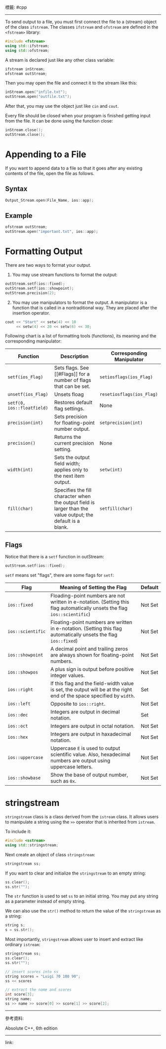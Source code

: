 標籤: #cpp 

---

To send output to a file, you must first connect the file to a (stream) object of the class `ifstream`. The classes `ifstream` and `ofstream` are defined in the `<fstream>` library:

```cpp
#include <fstream>
using std::ifstream;
using std::ofstream;
```

A stream is declared just like any other class variable:

```cpp
ifstream inStream;
ofstream outStream;
```

Then you may open the file and connect it to the stream like this:

```cpp
inStream.open("infile.txt");
outStream.open("outfile.txt");
```

After that, you may use the object just like `cin` and `cout`.

Every file should be closed when your program is finished getting input from the file. It can be done using the function close:

```cpp
inStream.close();
outStream.close();
```

# Appending to a File

If you want to append data to a file so that it goes after any existing contents of the file, open the file as follows.

## Syntax

```cpp
Output_Stream.open(File_Name, ios::app);
```

## Example

```cpp
ofstream outStream;
outStream.open("important.txt", ios::app);
```

# Formatting Output

There are two ways to format your output.

1. You may use stream functions to format the output:

```cpp
outStream.setf(ios::fixed);
outStream.setf(ios::showpoint);
outStream.precision(2);
```

2. You may use manipulators to format the output. A manipulator is a function that is called in a nontraditional way. They are placed after the insertion operator.

```cpp
cout << "Start" << setw(4) << 10
	 << setw(4) << 20 << setw(6) << 30;
```

Following chart is a list of formatting tools (functions), its meaning and the corresponding manipulator:

| Function                   | Description                                                                                                 | Corresponding Manipulator |
| -------------------------- | ----------------------------------------------------------------------------------------------------------- | ------------------------- |
| `setf(ios_Flag)`           | Sets flags. See [[#Flags]] for a number of flags that can be set.                                           | `setiosflags(ios_Flag)`   |
| `unsetf(ios_Flag)`         | Unsets floag                                                                                                | `resetiosflags(ios_Flag)` |
| `setf(0, ios::floatfield)` | Restores default flag settings.                                                                             | None                      |
| `precision(int)`           | Sets precision for floating-point number output.                                                            | `setprecision(int)`       |
| `precision()`              | Returns the current precision setting.                                                                      | None                      |
| `width(int)`               | Sets the output field width; applies only to the next item output.                                          | `setw(int)`               |
| `fill(char)`               | Specifies the fill character when the output field is larger than the value output; the default is a blank. | `setfill(char)`           | 

## Flags

Notice that there is a `setf` function in outStream:

```cpp
outStream.setf(ios::fixed);
```

`setf` means set "flags", there are some flags for `setf`:

| Flag              | Meaning of Setting the Flag                                                                                               | Default |
| ----------------- | ------------------------------------------------------------------------------------------------------------------------- | ------- |
| `ios::fixed`      | Floading-point numbers are not written in e-notation. (Setting this flag automatically unsets the flag `ios::scientific`) | Not Set |
| `ios::scientific` | Floating-point numbers are written in e-notation. (Setting this flag automatically unsets the flag `ios::fixed`)          | Not Set |
| `ios::showpoint`  | A decimal point and trailing zeros are always shown for floating-point numbers.                                           | Not Set |
| `ios::showpos`    | A plus sign is output before positive integer values.                                                                     | Not Set | 
| `ios::right`      | If this flag and the field-width value is set, the output will be at the right end of the space specified by `width`.     | Set     |
| `ios::left`       | Opposite to `ios::right`.                                                                                                 | Not Set |
| `ios::dec`        | Integers are output in decimal notation.                                                                                  | Set     |
| `ios::oct`        | Integers are output in octal notation.                                                                                    | Not Set |
| `ios::hex`        | Integers are output in haxadecimal notation.                                                                              | Not Set |
| `ios::uppercase`  | Uppercase `E` is used to output scientific value. Also, hexadecimal numbers are output using uppercase letters.           | Not Set |
| `ios::showbase`   | Show the base of output number, such as `0x`.                                                                             | Not Set |

# stringstream

`stringstream` class is a class derived from the `istream` class. It allows users to manipulate a string using the `>>` operator that is inherited from `istream`.

To include it:

```cpp
#include <sstream>
using std::stringstream;
```

Next create an object of class `stringstream`:

```cpp
stringstream ss;
```

If you want to clear and initialize the `stringstream` to an empty string:

```cpp
ss.clear();
ss.str("");
```

The `str` function is used to set `ss` to an initial string. You may put any string as a parameter instead of empty string.

We can also use the `str()` method to return the value of the `stringstream` as a string:

```cpp
string s;
s = ss.str();
```

Most importantly, `stringstream` allows user to insert and extract like ordinary `istream`:

```cpp
stringstream ss;
ss.clear();
ss.str("");

// insert scores into ss
string scores = "Luigi 70 100 90";
ss << scores

// extract the name and scores
int score[3];
string name;
ss >> name >> score[0] >> score[1] >> score[2];
```

---

參考資料:

Absolute C++, 6th edition

---

link:

